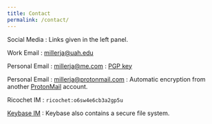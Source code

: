 ```yaml
---
title: Contact
permalink: /contact/
---
```


Social Media
: Links given in the left panel.

Work Email
: millerja@uah.edu

Personal Email
: millerja@me.com 
: [PGP key](https://keybase.io/millerja)

Personal Email
: millerja@protonmail.com
: Automatic encryption from another [ProtonMail](https://protonmail.com/) account.

Ricochet IM
: `ricochet:o6sw4e6cb3a2gp5u`

[Keybase IM](https://keybase.io/millerja)
: Keybase also contains a secure file system.


